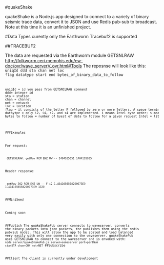 #quakeShake

quakeShake is a Node.js app designed to connect to a variety of binary seismic trace data, convert it to JSON and use Redis pub-sub to broadcast. Note at this time it is an unfinished project. 


#Data Types
curently only the Earthworm Tracebuf2 is supported

##TRACEBUF2

The data are requested via the Earthworm module GETSNLRAW http://folkworm.ceri.memphis.edu/ew-doc/ovr/wave_serverV_ovr.html#Tools
The reposnse will look like this:
<code> uniqId ddd sta chan net loc flag datatype start end bytes_of_binary_data_to_follow  <code>


<pre>
uniqId = id you pass from GETSNCLRAW command
ddd= integer id
sta = station 
chan = channel
net = network
loc = location
flag = it consists of the letter F followed by zero or more letters. A space terminates the flags. The bare letter F by itself means that the requested data was returned; there may be gaps in the data but it is up to the client to detect those. Currently "FR", "FL", and "FG" are implemented to indicate that the request totally missed the tank. "FL" means that the requested interval was before anything in the tank; "FR" means the requested interval was after anything in the tank. "FG" is used to indicate that the requested interval fell wholy within a gap in the tank.
dataytpe = only i2, i4, s2, and s4 are implemented. i means Intel byte order; s means Sparc byte order; 2 and 4 meaning two- four-byte signed integer.
bytes to follow = number of byest of data to follow for a given request Intel = little Endian
</pre>

###Examples

For request:

<code> GETSCNLRAW: getRaw RCM EHZ UW -- 1404165651 1404165655 </code>

Header response:

<code> getRaw 362 RCM EHZ UW -- F i2 1.4041656508200073E9 1.4041656558200073E9 1320 </code>

##MiniSeed

Coming soon


##Publish
The quakeShakePub server connects to waveserver, converts the binary packets into json packets, the publishes them using the redis pub/sub model. This will allow the app to be scaled and load balanced very easily with only one connection to the waveserver.
quakeShakePub uses GETSNCLRAW to connect to the waveserver and is envoked with:
<code>node server/quakeShakePub.js server=someserver  port=portNum sta=STA chan=CHN net=NET</code>
##Subscribe

##Client
The client is currently under development